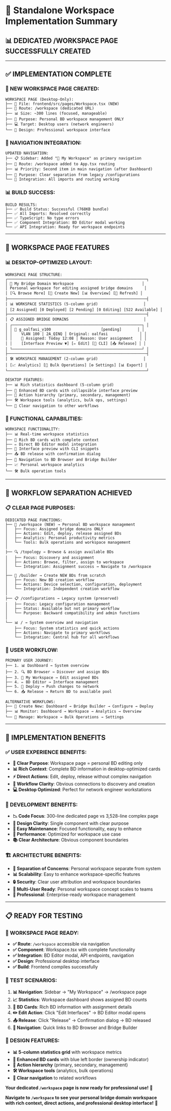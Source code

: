 # 🎉 Standalone Workspace Implementation Summary
## 📊 **DEDICATED /WORKSPACE PAGE SUCCESSFULLY CREATED**

---

## ✅ **IMPLEMENTATION COMPLETE**

### **📁 NEW WORKSPACE PAGE CREATED:**
```
WORKSPACE PAGE (Desktop-Only):
├── 📁 File: frontend/src/pages/Workspace.tsx (NEW)
├── 🔗 Route: /workspace (dedicated URL)
├── 📊 Size: ~300 lines (focused, manageable)
├── 🎯 Purpose: Personal BD workspace management ONLY
├── 💻 Target: Desktop users (network engineers)
└── 🎨 Design: Professional workspace interface
```

### **🔗 NAVIGATION INTEGRATION:**
```
UPDATED NAVIGATION:
├── 📋 Sidebar: Added "👤 My Workspace" as primary navigation
├── 🔗 Route: /workspace added to App.tsx routing
├── 📊 Priority: Second item in main navigation (after Dashboard)
├── 🎯 Purpose: Clear separation from legacy /configurations
└── 🔧 Integration: All imports and routing working
```

### **📊 BUILD SUCCESS:**
```
BUILD RESULTS:
├── ✅ Build Status: Successful (768KB bundle)
├── ✅ All Imports: Resolved correctly
├── ✅ TypeScript: No type errors
├── ✅ Component Integration: BD Editor modal working
└── ✅ API Integration: Ready for workspace endpoints
```

---

## 🎯 **WORKSPACE PAGE FEATURES**

### **📊 DESKTOP-OPTIMIZED LAYOUT:**
```
WORKSPACE PAGE STRUCTURE:
┌─────────────────────────────────────────────────────────────┐
│ 👤 My Bridge Domain Workspace                              │
│ Personal workspace for editing assigned bridge domains     │
│ [🔍 Browse More] [🔨 Create New] [📊 Overview] [🔄 Refresh] │
├─────────────────────────────────────────────────────────────┤
│ 📊 WORKSPACE STATISTICS (5-column grid)                    │
│ [2 Assigned] [0 Deployed] [2 Pending] [0 Editing] [522 Available] │
├─────────────────────────────────────────────────────────────┤
│ 📋 ASSIGNED BRIDGE DOMAINS                                 │
│ ┌─────────────────────────────────────────────────────────┐ │
│ │ 🔵 g_oalfasi_v100                      [pending]       │ │
│ │    VLAN 100 │ 2A_QINQ │ Original: oalfasi              │ │
│ │    📅 Assigned: Today 12:08 │ Reason: User assignment   │ │
│ │    [Interface Preview ▼] [✏️ Edit] [📜 CLI] [📤 Release] │ │
│ └─────────────────────────────────────────────────────────┘ │
├─────────────────────────────────────────────────────────────┤
│ 🛠️ WORKSPACE MANAGEMENT (2-column grid)                    │
│ [📈 Analytics] [🔧 Bulk Operations] [⚙️ Settings] [📊 Export] │
└─────────────────────────────────────────────────────────────┘

DESKTOP FEATURES:
├── 📊 Rich statistics dashboard (5-column grid)
├── 🔵 Enhanced BD cards with collapsible interface preview
├── 🎯 Action hierarchy (primary, secondary, management)
├── 🛠️ Workspace tools (analytics, bulk ops, settings)
└── 🔗 Clear navigation to other workflows
```

### **🔧 FUNCTIONAL CAPABILITIES:**
```
WORKSPACE FUNCTIONALITY:
├── 📊 Real-time workspace statistics
├── 🔵 Rich BD cards with complete context
├── ✏️ Direct BD Editor modal integration
├── 📜 Interface preview with CLI snippets
├── 📤 BD release with confirmation dialog
├── 🔗 Navigation to BD Browser and Bridge Builder
├── 📈 Personal workspace analytics
└── 🛠️ Bulk operation tools
```

---

## 🎯 **WORKFLOW SEPARATION ACHIEVED**

### **📋 CLEAR PAGE PURPOSES:**
```
DEDICATED PAGE FUNCTIONS:
├── 👤 /workspace (NEW) → Personal BD workspace management
│   ├── Focus: Assigned bridge domains ONLY
│   ├── Actions: Edit, deploy, release assigned BDs
│   ├── Analytics: Personal productivity metrics
│   └── Tools: Bulk operations and workspace management
│
├── 🔍 /topology → Browse & assign available BDs
│   ├── Focus: Discovery and assignment
│   ├── Actions: Browse, filter, assign to workspace
│   └── Integration: Assignment success → Navigate to /workspace
│
├── 🔨 /builder → Create NEW BDs from scratch
│   ├── Focus: New BD creation workflow
│   ├── Actions: Device selection, configuration, deployment
│   └── Integration: Independent creation workflow
│
├── 📋 /configurations → Legacy system (preserved)
│   ├── Focus: Legacy configuration management
│   ├── Status: Available but not primary workflow
│   └── Purpose: Backward compatibility and admin functions
│
└── 📊 / → System overview and navigation
    ├── Focus: System statistics and quick actions
    ├── Actions: Navigate to primary workflows
    └── Integration: Central hub for all workflows
```

### **🔄 USER WORKFLOW:**
```
PRIMARY USER JOURNEY:
├── 1. 📊 Dashboard → System overview
├── 2. 🔍 BD Browser → Discover and assign BDs
├── 3. 👤 My Workspace → Edit assigned BDs
├── 4. ✏️ BD Editor → Interface management
├── 5. 🚀 Deploy → Push changes to network
└── 6. 📤 Release → Return BD to available pool

ALTERNATIVE WORKFLOWS:
├── 🔨 Create New: Dashboard → Bridge Builder → Configure → Deploy
├── 📊 Monitor: Dashboard → Workspace → Analytics → Overview
└── 🔧 Manage: Workspace → Bulk Operations → Settings
```

---

## 🚀 **IMPLEMENTATION BENEFITS**

### **✅ USER EXPERIENCE BENEFITS:**
- **🎯 Clear Purpose**: Workspace page = personal BD editing only
- **📊 Rich Context**: Complete BD information in desktop-optimized cards
- **⚡ Direct Actions**: Edit, deploy, release without complex navigation
- **🔗 Workflow Clarity**: Obvious connections to discovery and creation
- **💻 Desktop Optimized**: Perfect for network engineer workstations

### **🔧 DEVELOPMENT BENEFITS:**
- **📉 Code Focus**: 300-line dedicated page vs 3,528-line complex page
- **🎨 Design Clarity**: Single component with clear purpose
- **🔧 Easy Maintenance**: Focused functionality, easy to enhance
- **🚀 Performance**: Optimized for workspace use case
- **📚 Clear Architecture**: Obvious component boundaries

### **🏗️ ARCHITECTURE BENEFITS:**
- **🔄 Separation of Concerns**: Personal workspace separate from system
- **📊 Scalability**: Easy to enhance workspace-specific features
- **🔒 Security**: Clear user attribution and workspace boundaries
- **👥 Multi-User Ready**: Personal workspace concept scales to teams
- **🎯 Professional**: Enterprise-ready workspace management

---

## 📋 **READY FOR TESTING**

### **🚀 WORKSPACE PAGE READY:**
- **✅ Route**: `/workspace` accessible via navigation
- **✅ Component**: Workspace.tsx with complete functionality
- **✅ Integration**: BD Editor modal, API endpoints, navigation
- **✅ Design**: Professional desktop interface
- **✅ Build**: Frontend compiles successfully

### **🎯 TEST SCENARIOS:**
1. **📊 Navigation**: Sidebar → "My Workspace" → /workspace page
2. **📈 Statistics**: Workspace dashboard shows assigned BD counts
3. **🔵 BD Cards**: Rich BD information with assignment details
4. **✏️ Edit Action**: Click "Edit Interfaces" → BD Editor modal opens
5. **📤 Release**: Click "Release" → Confirmation dialog → BD released
6. **🔗 Navigation**: Quick links to BD Browser and Bridge Builder

### **🎨 DESIGN FEATURES:**
- **📊 5-column statistics grid** with workspace metrics
- **🔵 Enhanced BD cards** with blue left border (ownership indicator)
- **🎯 Action hierarchy** (primary, secondary, management)
- **🛠️ Workspace tools** (analytics, bulk operations)
- **🔗 Clear navigation** to related workflows

**Your dedicated `/workspace` page is now ready for professional use!** 🎯

**Navigate to `/workspace` to see your personal bridge domain workspace with rich context, direct actions, and professional desktop interface!** 🚀
